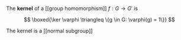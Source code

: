 The **kernel** of a [[group homomorphism]] $f: G \to G'$ is

$$
\boxed{\ker \varphi \triangleq \{g \in G: \varphi(g) = 1\}}
$$

The kernel is a [[normal subgroup]]

